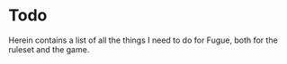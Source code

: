 # Todo

Herein contains a list of all the things I need to do for Fugue, both for the ruleset and the game.